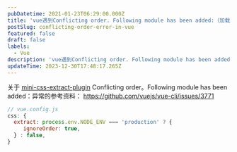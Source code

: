 ```yaml
---
pubDatetime: 2021-01-23T06:29:00.000Z
title: 'vue遇到Conflicting order. Following module has been added:（加载顺序冲突）'
postSlug: conflicting-order-error-in-vue
featured: false
draft: false
labels:
  - Vue
description: 'vue遇到Conflicting order. Following module has been added:（加载顺序冲突）'
updateTime: 2023-12-30T17:48:17.265Z
---
```


关于 [mini-css-extract-plugin](https://www.npmjs.com/package/mini-css-extract-plugin) Conflicting order。Following module has been added：异常的参考资料：
<https://github.com/vuejs/vue-cli/issues/3771>

```js
// vue.config.js
css: {
  extract: process.env.NODE_ENV === 'production' ? {
     ignoreOrder: true,
  } : false,
}
```
